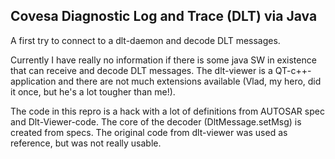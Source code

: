 ## Covesa Diagnostic Log and Trace (DLT) via Java

A first try to connect to a dlt-daemon and decode DLT messages.

Currently I have really no information if there is some java SW in existence that can receive and decode DLT messages.
The dlt-viewer is a QT-c++-application and there are not much extensions available (Vlad, my hero, did it once, but he's a lot tougher than me!).

The code in this repro is a hack with a lot of definitions from AUTOSAR spec and Dlt-Viewer-code.
The core of the decoder (DltMessage.setMsg) is created from specs. The original code from dlt-viewer was used as reference,
but was not really usable.




